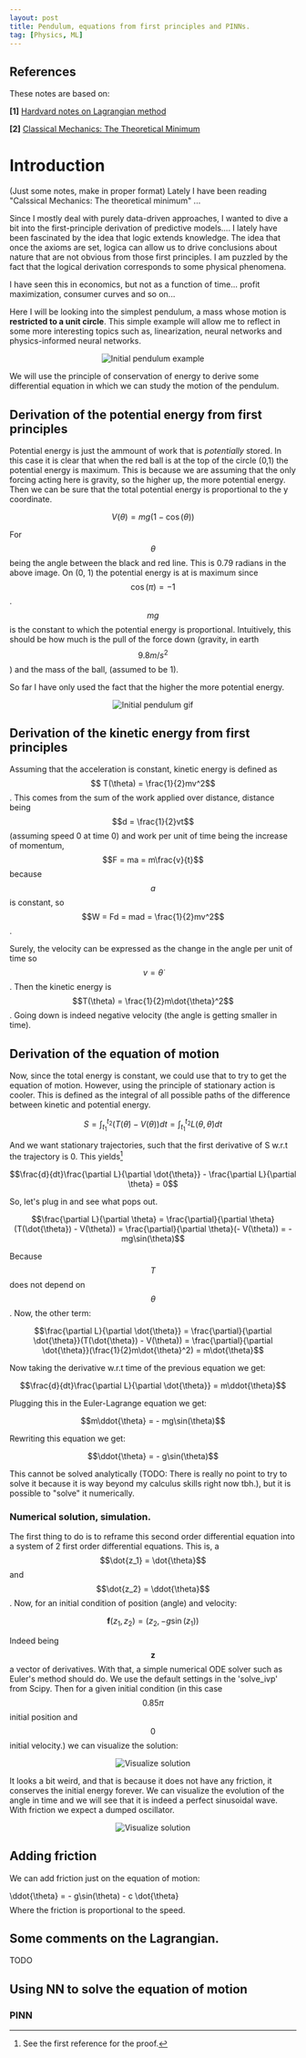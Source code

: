 ```yaml
---
layout: post
title: Pendulum, equations from first principles and PINNs.
tag: [Physics, ML]
---
```

<link href="/css/syntax.css" rel="stylesheet" >
<script src="https://cdn.mathjax.org/mathjax/latest/MathJax.js?config=TeX-AMS-MML_HTMLorMML" type="text/javascript"></script>

## References

These notes are based on:

**[1]** [Hardvard notes on Lagrangian method](https://scholar.harvard.edu/files/david-morin/files/cmchap6.pdf)

**[2]** [Classical Mechanics: The Theoretical Minimum](https://theoreticalminimum.com/)

# Introduction

(Just some notes, make in proper format)
Lately I have been reading "Calssical Mechanics: The theoretical minimum" ...

Since I mostly deal with purely data-driven approaches, I wanted to dive a bit into the
first-principle derivation of predictive models.... I lately have been fascinated by the idea that logic extends knowledge. 
The idea that once the axioms are set, logica can allow us to drive conclusions about nature that are not obvious from those first principles.
I am puzzled by the fact that the logical derivation corresponds to some physical phenomena.

I have seen this in economics, but not as a function of time... profit maximization, consumer curves and so on...

Here I will be looking into the simplest pendulum, a mass whose motion is **restricted to a unit circle**. This simple example will
allow me to reflect in some more interesting topics such as, linearization, neural networks and physics-informed neural networks.

<p align="center">
  <img src="/assets/images/Pendulum/pendulum1.png" alt="Initial pendulum example"/>
</p>

We will use the principle of conservation of energy to derive some differential equation in which we can study the motion of the pendulum.

## Derivation of the potential energy from first principles

Potential energy is just the ammount of work that is _potentially_ stored. In this case it is clear that when the red ball is at the top 
of the circle (0,1) the potential energy is maximum. This is because we are assuming that the only forcing acting here is gravity, so the 
higher up, the more potential energy. Then we can be sure that the total potential energy is proportional to the y coordinate. 

$$V(\theta) = mg(1-\cos(\theta))$$

For $$\theta$$  being the angle between the black and red line. This is 0.79 radians in the above image. On (0, 1) the potential energy is at is 
maximum since $$\cos(\pi) = -1$$. $$mg$$ is the constant to which the potential energy is proportional. Intuitively, this should be how much is the pull
of the force down (gravity, in earth $$9.8 m/s^2$$) and the mass of the ball, (assumed to be 1). 

So far I have only used the fact that the higher the more potential energy.

<p align="center">
  <img src="/assets/images/Pendulum/pendulum1.gif" alt="Initial pendulum gif"/>
</p>


## Derivation of the kinetic energy from first principles

Assuming that the acceleration is constant, kinetic energy is defined as $$ T(\theta) = \frac{1}{2}mv^2$$. This comes 
from the sum of the work applied over distance, distance being $$d = \frac{1}{2}vt$$ (assuming speed 0 at time 0) and work per 
unit of time being the increase of momentum, $$F = ma = m\frac{v}{t}$$ because $$a$$ is constant, so $$W = Fd = mad = \frac{1}{2}mv^2$$.

Surely, the velocity can be expressed as the change in the angle per unit of time so $$v = \dot{\theta}$$. Then the kinetic energy is
$$T(\theta) = \frac{1}{2}m\dot{\theta}^2$$. Going down is indeed negative velocity (the angle is getting smaller in time).

## Derivation of the equation of motion 
Now, since the total energy is constant, we could use that to try to get the equation of motion. However, using the 
principle of stationary action is cooler. This is defined as the integral of all possible paths of the difference between kinetic and potential energy.

$$S = \int_{t_1}^{t_2} (T(\dot{\theta}) - V(\theta)) dt = \int_{t_1}^{t_2} L(\theta, \dot{\theta}) dt$$

And we want stationary trajectories, such that the first derivative of S w.r.t the trajectory is 0. This yields[^1] 

$$\frac{d}{dt}\frac{\partial L}{\partial \dot{\theta}} - \frac{\partial L}{\partial \theta} = 0$$

[^1]: See the first reference for the proof.

So, let's plug in and see what pops out.

$$\frac{\partial L}{\partial \theta} = \frac{\partial}{\partial \theta}(T(\dot{\theta}) - V(\theta)) = \frac{\partial}{\partial \theta}(- V(\theta))
= -mg\sin(\theta)$$

Because $$T$$ does not depend on $$\theta$$. Now, the other term:

$$\frac{\partial L}{\partial \dot{\theta}} = \frac{\partial}{\partial \dot{\theta}}(T(\dot{\theta}) - V(\theta)) = \frac{\partial}{\partial \dot{\theta}}(\frac{1}{2}m\dot{\theta}^2) =  m\dot{\theta}$$

Now taking the derivative w.r.t time of the previous equation we get:

$$\frac{d}{dt}\frac{\partial L}{\partial \dot{\theta}} = m\ddot{\theta}$$

Plugging this in the Euler-Lagrange equation we get:

$$m\ddot{\theta} = - mg\sin(\theta)$$

Rewriting this equation we get:

$$\ddot{\theta} = - g\sin(\theta)$$

This cannot be solved analytically (TODO: There is really no point to try to solve it because it is way beyond my calculus skills right now tbh.), but it is possible to "solve" it numerically.

### Numerical solution, simulation.

The first thing to do is to reframe this second order differential equation into a system of 2 first order differential equations.
This is, a $$\dot{z_1} = \dot{\theta}$$ and $$\dot{z_2} = \ddot{\theta}$$. Now, for an initial condition of position (angle) and velocity:

$$
\mathbf{f}(z_1, z_2) = (z_2, - g\sin(z_1))
$$

Indeed being $$\mathbf{z}$$ a vector of derivatives. With that, a simple numerical ODE solver such as Euler's method should do. We use
the default settings in the 'solve_ivp' from Scipy. Then for a given initial condition (in this case $$0.85 \pi$$ initial position and $$0$$ initial velocity.) we can visualize the solution:


<p align="center">
  <img src="/assets/images/Pendulum/pendulum2.gif" alt="Visualize solution"/>
</p>

It looks a bit weird, and that is because it does not have any friction, it conserves the initial energy forever. We can visualize the evolution of
the angle in time and we will see that it is indeed a perfect sinusoidal wave. With friction we expect a dumped oscillator.

<p align="center">
  <img src="/assets/images/Pendulum/Angle_vs_time.png" alt="Visualize solution"/>
</p>


## Adding friction
We can add friction just on the equation of motion:

$$
$$\ddot{\theta} = - g\sin(\theta) - c \dot{\theta}$$
$$
Where the friction is proportional to the speed.

## Some comments on the Lagrangian.
TODO
## Using NN to solve the equation of motion
### PINN
